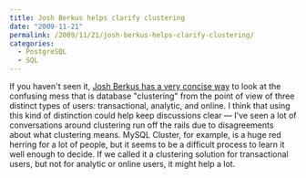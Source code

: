 ```yaml
---
title: Josh Berkus helps clarify clustering
date: "2009-11-21"
permalink: /2009/11/21/josh-berkus-helps-clarify-clustering/
categories:
  - PostgreSQL
  - SQL
---
```

If you haven't seen it, [Josh Berkus has a very concise way][1] to look at the confusing mess that is database "clustering" from the point of view of three distinct types of users: transactional, analytic, and online. I think that using this kind of distinction could help keep discussions clear &#8212; I've seen a lot of conversations around clustering run off the rails due to disagreements about what clustering means. MySQL Cluster, for example, is a huge red herring for a lot of people, but it seems to be a difficult process to learn it well enough to decide. If we called it a clustering solution for transactional users, but not for analytic or online users, it might help a lot.

 [1]: http://it.toolbox.com/blogs/database-soup/the-three-database-clustering-users-35473
